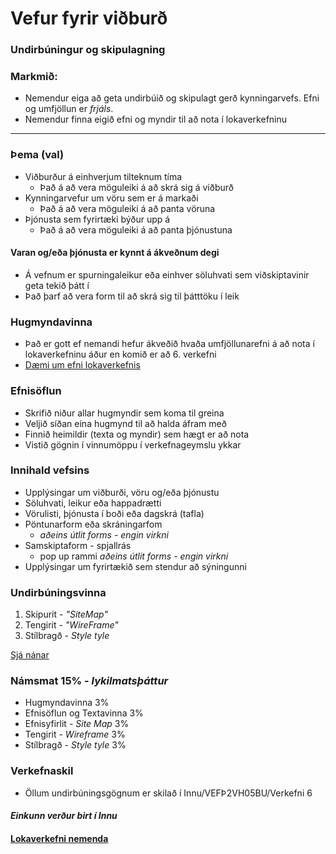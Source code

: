 # Vefur fyrir viðburð

### Undirbúningur og skipulagning

### Markmið:

* Nemendur eiga að geta undirbúið og skipulagt gerð kynningarvefs. Efni og umfjöllun er _frjáls_. 
* Nemendur finna eigið efni og myndir til að nota í lokaverkefninu

---

### Þema (val)

- Viðburður á einhverjum tilteknum tíma
  - Það á að vera möguleiki á að skrá sig á viðburð
- Kynningarvefur um vöru sem er á markaði
  - Það á að vera möguleiki á að panta vöruna
- Þjónusta sem fyrirtæki býður upp á
  - Það á að vera möguleiki á að panta þjónustuna

#### Varan og/eða þjónusta er kynnt á ákveðnum degi 

  * Á vefnum er spurningaleikur eða einhver söluhvati sem viðskiptavinir geta tekið þátt í
  * Það þarf að vera form til að skrá sig til þátttöku í leik

### Hugmyndavinna

* Það er gott ef nemandi hefur ákveðið hvaða umfjöllunarefni á að nota í lokaverkefninu áður en komið er að 6. verkefni
* [Dæmi um efni lokaverkefnis](Námsefni-6/Hugmyndavinna.md)

### Efnisöflun

* Skrifið niður allar hugmyndir sem koma til greina
* Veljið síðan eina hugmynd til að halda áfram með 
* Finnið heimildir (texta og myndir) sem hægt er að nota
* Vistið gögnin í vinnumöppu í verkefnageymslu ykkar

### Innihald vefsins

* Upplýsingar um viðburði, vöru og/eða þjónustu
* Söluhvati, leikur eða happadrætti
* Vörulisti, þjónusta í boði eða dagskrá (tafla)
* Pöntunarform eða skráningarfom
  * _aðeins útlit forms - engin virkni_
* Samskiptaform - spjallrás
  * pop up rammi _aðeins útlit forms - engin virkni_
* Upplýsingar um fyrirtækið sem stendur að sýningunni

### Undirbúningsvinna

1. Skipurit - _"SiteMap"_
1. Tengirit - _"WireFrame"_
1. Stílbragð - _Style tyle_

[Sjá nánar](Námsefni-6/README.md)

### Námsmat 15% - _lykilmatsþáttur_

* Hugmyndavinna 3%
* Efnisöflun og Textavinna 3%
* Efnisyfirlit - _Site Map_ 3%
* Tengirit - _Wireframe_     3%
* Stílbragð - _Style tyle_  3%

### Verkefnaskil

- Öllum undirbúningsgögnum er skilað í Innu/VEFÞ2VH05BU/Verkefni 6

#### _Einkunn verður birt í Innu_

#### [Lokaverkefni nemenda](https://vefhonnun.github.io/synidaemi/)
